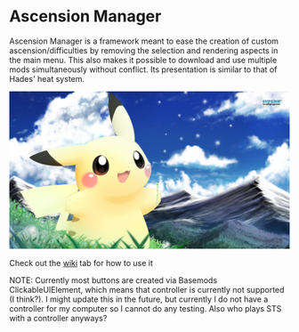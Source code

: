 # Ascension Manager
Ascension Manager is a framework meant to ease the creation of custom ascension/difficulties by removing the selection and rendering aspects in the main menu. 
This also makes it possible to download and use multiple mods simultaneously without conflict. Its presentation is similar to that of Hades' heat system.

![Example Picture](resources/example.png)

Check out the [wiki](https://github.com/FearOfMonday/AscensionExtra/wiki) tab for how to use it

NOTE: Currently most buttons are created via Basemods ClickableUIElement, which means that controller is currently not supported (I think?).
I might update this in the future, but currently I do not have a controller for my computer so I cannot do any testing. Also who plays STS with a controller anyways?

